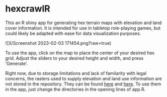 # hexcrawlR

This an R shiny app for generating hex terrain maps with elevation and land cover information. 
It is intended for use in tabletop role-playing games, but could likely be adapted with
ease for data visualization purposes.

![](/Screenshot 2023-02-03 171454.png?raw=true)

To use the app, click on the map to place the center of your desired hex grid. Adjust
the sliders to your desired height and width, and press 'Generate'. 

Right now, due to storage limitations and lack of familarity with legal concerns, the rasters used to supply elevation and land 
use information are not stored in the repository. They can be found [here](https://www.ncei.noaa.gov/products/etopo-global-relief-model) and [here](https://data.apps.fao.org/map/catalog/srv/eng/catalog.search#/metadata/ba4526fd-cdbf-4028-a1bd-5a559c4bff38). To use 
them in the app, just change the directories in the opening lines of app.R.
